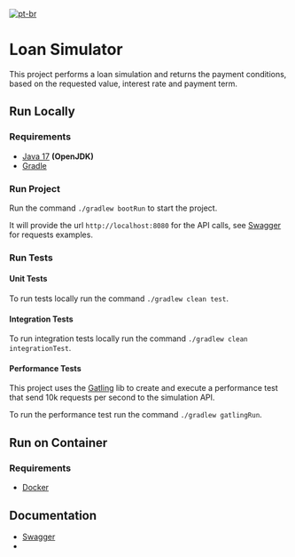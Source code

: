 [![pt-br](https://img.shields.io/badge/lang-pt--br-green.svg)](https://github.com/yasmindias/loan-simulator/blob/master/README.md)

# Loan Simulator #
This project performs a loan simulation and returns the payment conditions, based on the requested value, interest rate and payment term.

## Run Locally
### Requirements
- [Java 17](https://jdk.java.net/archive/) **(OpenJDK)**
- [Gradle](https://gradle.org/install/)

### Run Project
Run the command ```./gradlew bootRun``` to start the project.

It will provide the url ``http://localhost:8080`` for the API calls, see [Swagger](http://localhost:8080/swagger-ui/index.html) for requests examples.

### Run Tests

#### Unit Tests
To run tests locally run the command ```./gradlew clean test```.

#### Integration Tests
To run integration tests locally run the command ```./gradlew clean integrationTest```.

#### Performance Tests
This project uses the [Gatling](https://docs.gatling.io) lib to create and execute a performance test that send 10k requests per second to the simulation API.

To run the performance test run the command ```./gradlew gatlingRun```.

## Run on Container
### Requirements
- [Docker](https://www.docker.com/products/docker-desktop/)



## Documentation
- [Swagger](http://localhost:3000/swagger-ui/index.html)
-